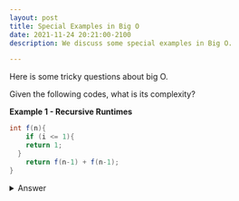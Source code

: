 ```yaml
---
layout: post
title: Special Examples in Big O
date: 2021-11-24 20:21:00-2100
description: We discuss some special examples in Big O.

---
```


Here is some tricky questions about big O. 

Given the following codes, what is its complexity?

**Example 1 - Recursive Runtimes**

```java
int f(n){
	if (i <= 1){
    return 1;
  }
	return f(n-1) + f(n-1);
}
```

<details>
  <summary>Answer</summary>
  Ans is $$2^{depth}$$

</details>

